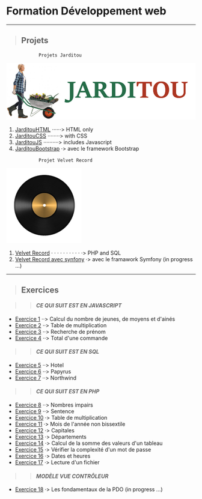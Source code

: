 ﻿# **Formation Développement web**

---

> ## Projets

```
            Projets Jarditou
```
![Logo Jarditou](projets/jarditouCSS/src/img/jarditou_logo.jpg "Logo Jarditou")

1. [JarditouHTML](projets/jarditouHTML "uniquement en HTML") ······> HTML only
2. [JarditouCSS](projets/jarditouCSS "HTML + CSS")  ········> with CSS
3. [JarditouJS](projets/jarditouJS "le javascript est utilisé pour le formulaire") ··········> includes Javascript
4. [JarditouBootstrap](projets/jarditouBootstrap "la mise en page se fait avec Bootstrap") ·> avec le framework Bootstrap

```
            Projet Velvet Record
```
![Velvet Record](projets/record/img/logo/vinyle.png "Velvet Record")

1. [Velvet Record](projets/record "PHP et SQL") · · · · · · · · · · ·> PHP and SQL
2. [Velvet Record avec synfony](https://github.com/MiKL5/afpaDevSymfony/tree/main/RecordSymfony "Velvet Record avec le cadre de travail Synfony 5") ·> avec le framawork Symfony (in progress ...)
___

> ## Exercices

>> #### ***CE QUI SUIT EST EN JAVASCRIPT***

* [Exercice  1](javaScript/exercice_01_tranchesDages "Calcul du nombre de jeunes, de moyens et d'ainés") ··> Calcul du nombre de jeunes, de moyens et d'ainés
* [Exercice  2](javaScript/exercice_02_multiplication "Table de muliplication (choisir un chiffre et elle est caluler jusqu'à 10)") ··> Table de multiplication
* [Exercice  3](javaScript/exercice_03_rchDePrenom "Recherche d'un prénom (si le prénom est trouvé, il est supprimer de la liste)") ··> Recherche de prénom
* [Exercice  4](javaScript/exercice_04_totalDuneCommande "Total d'une commande") ··> Total d'une commande

>> #### ***CE QUI SUIT EST EN SQL***

* [Exercice  5](SQL/exercice_05_casHotel "Cas Hotel") ··> Hotel
* [Exercice  6](SQL/exercice_06_casPapyrus "Cas Papyrus") ··> Papyrus
* [Exercice  7](SQL/exercice_07_Northwind "Évaluation, cas Northwind") ··> Northwind


>> #### ***CE QUI SUIT EST EN PHP***

* [Exercice  8](PHP/exercice_08_nbImpairs "Nombres impairs") ··> Nombres impairs
* [Exercice  9](PHP/exercice_09_sentence "La phrase (se répète en boucle)") ··> Sentence
* [Exercice 10](PHP/exercice_10_tableMultiplication "Table de multiplication") ·> Table de multiplication
* [Exercice 11](PHP/exercice_11_moisDeLanneeNonBisectile "Mois de l'année bisextile") ·> Mois de l'année non bissextile
* [Exercice 12](PHP/exercice_12_Capitales "Capitales") ·> Capitales
* [Exercice 13](PHP/exercice_13_departements "Départemnts") ·> Départements
* [Exercice 14](PHP/exercice_14_calculDeLaSommeDesValeursDunTableau "Calcul de la somme des valeurs d'un tableau") ·> Calcul de la somme des valeurs d'un tableau
* [Exercice 15](PHP/exercice_15_pswd "Vérifier la compléxité d'un mot de passe") ·> Vérifier la complexité d'un mot de passe
* [Exercice 16](PHP/exercice_16_datesEtHeures "Dates et heures") ·> Dates et heures
* [Exercice 17](PHP/exercice_17_lectureDunFichier "Lecture d'un fichier") ·> Lecture d'un fichier

>> #### ***MODÈLE VUE CONTRÔLEUR***

* [Exercice 18](PHP/MVC/pdoFondamentaux "Les fondamentaux de la PDO") ·> Les fondamentaux de la PDO (in progress ...)